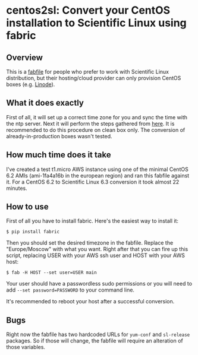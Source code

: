 # centos2sl: Convert your CentOS installation to Scientific Linux using fabric

## Overview
This is a [fabfile](http://docs.fabfile.org/en/1.4.3/index.html) for people who prefer to work with Scientific Linux distribution, but their hosting/cloud provider can only provision CentOS boxes (e.g. [Linode](http://linode.com)).

## What it does exactly
First of all, it will set up a correct time zone for you and sync the time with the ntp server. Next it will perform the steps gathered from [here](http://nixgeek.com/convert-centos-6-server-to-scientific-linux-6.html). It is recommended to do this procedure on clean box only. The conversion of already-in-production boxes wasn't tested.

## How much time does it take
I've created a test t1.micro AWS instance using one of the minimal CentOS 6.2 AMIs (ami-1fa4a16b in the european region) and ran this fabfile against it. For a CentOS 6.2 to Scientific Linux 6.3 conversion it took almost 22 minutes.

## How to use
First of all you have to install fabric. Here's the easiest way to install it:

	$ pip install fabric

Then you should set the desired timezone in the fabfile. Replace the "Europe/Moscow" with what you want. Right after that you can fire up this script, replacing USER with your AWS ssh user and HOST with your AWS host:

	$ fab -H HOST --set user=USER main

Your user should have a passwordless sudo permissions or you will need to add ``--set password=PASSWORD`` to your command line.

It's recommended to reboot your host after a successful conversion.

## Bugs
Right now the fabfile has two hardcoded URLs for ``yum-conf`` and ``sl-release`` packages. So if those will change, the fabfile will require an alteration of those variables.